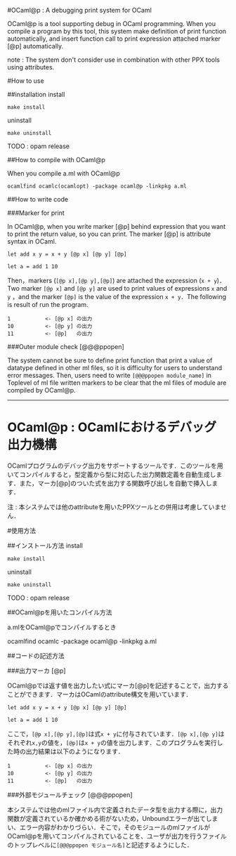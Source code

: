 #OCaml@p : A debugging print system for OCaml

OCaml@p is a tool supporting debug in OCaml programming. When you compile a program by this tool, this system make definition of print function automatically, and insert function call to print expression attached marker [@p] automatically.

note : The system don't consider use in combination with other PPX tools using attributes.

#How to use

##installation
install

```
make install
```

uninstall

```
make uninstall
```

TODO : opam release

##How to compile with OCaml@p

When you compile a.ml with OCaml@p

`ocamlfind ocamlc(ocamlopt) -package ocaml@p -linkpkg a.ml`

##How to write code

###Marker for print

In OCaml@p, when you write marker [@p] behind expression that you want to print the return value, so you can print. The marker [@p] is attribute syntax in OCaml.

```
let add x y = x + y [@p x] [@p y] [@p]

let a = add 1 10
```

Then，markers (`[@p x],[@p y],[@p]`) are attached the expression (`x + y`)．Two marker `[@p x]` and `[@p y]` are used to print values of expressions `x` and `y` ，and the marker `[@p]` is the value of the expression `x + y`．The following is result of run the program.

```
1 			<- [@p x] の出力
10			<- [@p y] の出力
11			<- [@p]   の出力
```

###Outer module check [@@@ppopen]

The system cannot be sure to define print function that print a value of datatype defined in other ml files, so it is difficulty for users to understand error messages. Then, users need to write `[@@@ppopen module_name]` in Toplevel of ml file written markers to be clear that the ml files of module are compiled by OCaml@p.

---

# OCaml@p : OCamlにおけるデバッグ出力機構 

OCamlプログラムのデバッグ出力をサポートするツールです．このツールを用いてコンパイルすると，型定義から型に対応した出力関数定義を自動生成します．また，マーカ[@p]のついた式を出力する関数呼び出しを自動で挿入します．

注 : 本システムでは他のattributeを用いたPPXツールとの併用は考慮していません．

#使用方法

##インストール方法
install

```
make install
```

uninstall

```
make uninstall
```

TODO : opam release

##OCaml@pを用いたコンパイル方法

a.mlをOCaml@pでコンパイルするとき

ocamlfind ocamlc -package ocaml@p -linkpkg a.ml

##コードの記述方法

###出力マーカ [@p]

OCaml@pでは返す値を出力したい式にマーカ[@p]を記述することで，出力することができます．マーカはOCamlのattribute構文を用いています．


```
let add x y = x + y [@p x] [@p y] [@p]

let a = add 1 10
```

ここで，`[@p x],[@p y],[@p]`は式`x + y`に付与されています．`[@p x],[@p y]`はそれぞれ`x,y`の値を，`[@p]`は`x + y`の値を出力します．このプログラムを実行した時の出力結果は以下のようになります．

```
1 			<- [@p x] の出力
10			<- [@p y] の出力
11			<- [@p]   の出力
```

###外部モジュールチェック [@@@ppopen]

本システムでは他のmlファイル内で定義されたデータ型を出力する際に，出力関数が定義されているか確かめる術がないため，Unboundエラーが出てしまい、エラー内容がわかりづらい．そこで，そのモジュールのmlファイルがOCaml@pを用いてコンパイルされていることを、ユーザが出力を行うファイルのトップレベルに`[@@@ppopen モジュール名]`と記述するようにした．
